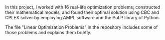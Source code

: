 In this project, I worked with 16 real-life optimization problems; constructed their mathematical models, and found their
optimal solution using CBC and CPLEX solver by employing AMPL software and the PuLP library of
Python.

The file "Linear Optimization Problems" in the repository includes some of those problems and explains them briefly.
